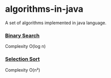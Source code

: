 # algorithms-in-java
A set of algorithms implemented in java language.

### [Binary Search](./src/main/java/br/com/torquato/algorithms/BinarySearch.java)
Complexity O(log n)
### [Selection Sort](./src/main/java/br/com/torquato/algorithms/SelectionSort.java)
Complexity O(n²)